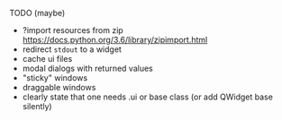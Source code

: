 TODO (maybe)
* ?import resources from zip https://docs.python.org/3.6/library/zipimport.html
* redirect `stdout` to a widget
* cache ui files
* modal dialogs with returned values
* "sticky" windows
* draggable windows
* clearly state that one needs .ui or base class (or add QWidget base silently)
